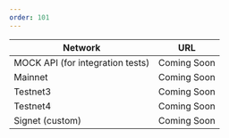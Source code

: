 ```yaml
---
order: 101
---
```



| Network                          | URL          |
|----------------------------------|--------------|
| MOCK API (for integration tests) | Coming Soon  |
| Mainnet                          | Coming Soon  |
| Testnet3                         | Coming Soon  |
| Testnet4                         | Coming Soon  |
| Signet (custom)                  | Coming Soon  |

